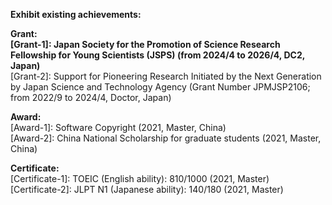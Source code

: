 **Exhibit existing achievements:**

**Grant:**  
**[Grant-1]: Japan Society for the Promotion of Science Research Fellowship for Young Scientists (JSPS) (from 2024/4 to 2026/4, DC2, Japan)**  
[Grant-2]: Support for Pioneering Research Initiated by the Next Generation by Japan Science and Technology Agency (Grant Number JPMJSP2106; from 2022/9 to 2024/4, Doctor, Japan)

**Award:**  
[Award-1]: Software Copyright (2021, Master, China)  
[Award-2]: China National Scholarship for graduate students (2021, Master, China)

**Certificate:**  
[Certificate-1]: TOEIC (English ability): 810/1000 (2021, Master)  
[Certificate-2]: JLPT N1 (Japanese ability): 140/180 (2021, Master)  
